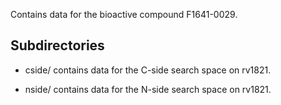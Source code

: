 Contains data for the bioactive compound F1641-0029.

## Subdirectories

- cside/ contains data for the C-side search space on rv1821.

- nside/ contains data for the N-side search space on rv1821.

